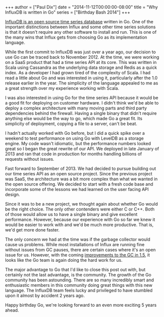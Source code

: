 +++
author = ["Paul Dix"]
date = "2014-11-12T00:00:00-08:00"
title = "Why InfluxDB is written in Go"
series = ["Birthday Bash 2014"]
+++

[InfluxDB is an open source time series database](http://influxdb.com) written in Go. One of the important distinctions between Influx and some other time series solutions is that it doesn't require any other software to install and run. This is one of the many wins that Influx gets from choosing Go as its implementation language.

While the first commit to InfluxDB was just over a year ago, our decision to use Go can be traced back to November 2012. At the time, we were working on a SaaS product that had a time series API at its core. This was written in Scala using Cassandra as the underlying data storage and Redis as a quick index. As a developer I had grown tired of the complexity of Scala. I had read a little about Go and was interested in using it, particularly after the 1.0 release earlier in the year. The simplicity of the language appealed to me as a great strength over my experience working with Scala.

I was also interested in using Go for the time series API because it would be a good fit for deploying on customer hardware. I didn't think we'd be able to deploy a complex architecture with many moving parts and third party dependencies behind the firewall. Having a single binary that didn't require anything else would be the way to go, which made Go a great fit. Its simplicity of deployment, copying a file to a server, can't be beat.

I hadn't actually worked with Go before, but I did a quick spike over a weekend to test performance on using Go with LevelDB as a storage engine. My code wasn't idiomatic, but the performance numbers looked great so I began the great rewrite of our API. We deployed in late January of 2013 and ran that code in production for months handling billions of requests without issues.

Fast forward to September of 2013. We had decided to pursue building out our time series API as an open source project. Since the previous project was SaaS, the architecture was a bit more complex than what we wanted in the open source offering. We decided to start with a fresh code base and incorporate some of the lessons we had learned on the user facing API design.

Since it was to be a new project, we thought again about whether Go would be the right choice. The only other contenders were either C or C++. Both of those would allow us to have a single binary and give excellent performance. However, because our experience with Go so far we knew it would be easier to work with and we'd be much more productive. That is, we'd get more done faster.

The only concern we had at the time was if the garbage collector would cause us problems. While most installations of Influx are running fine without issues from GC pauses, there are certain cases where it's an open issue for us. However, with the coming [improvements to the GC in 1.5](https://docs.google.com/document/d/16Y4IsnNRCN43Mx0NZc5YXZLovrHvvLhK_h0KN8woTO4/edit), it looks like the Go team is again doing the hard work for us.

The major advantage to Go that I'd like to close this post out with, but certainly not the last advantage, is the community. The growth of the Go community has been astounding. There are so many incredibly smart and enthusiastic members in this community doing great things with this new language. The InfluxDB team feels lucky and privileged to have stumbled upon it almost by accident 2 years ago.

Happy birthday Go, we're looking forward to an even more exciting 5 years ahead.